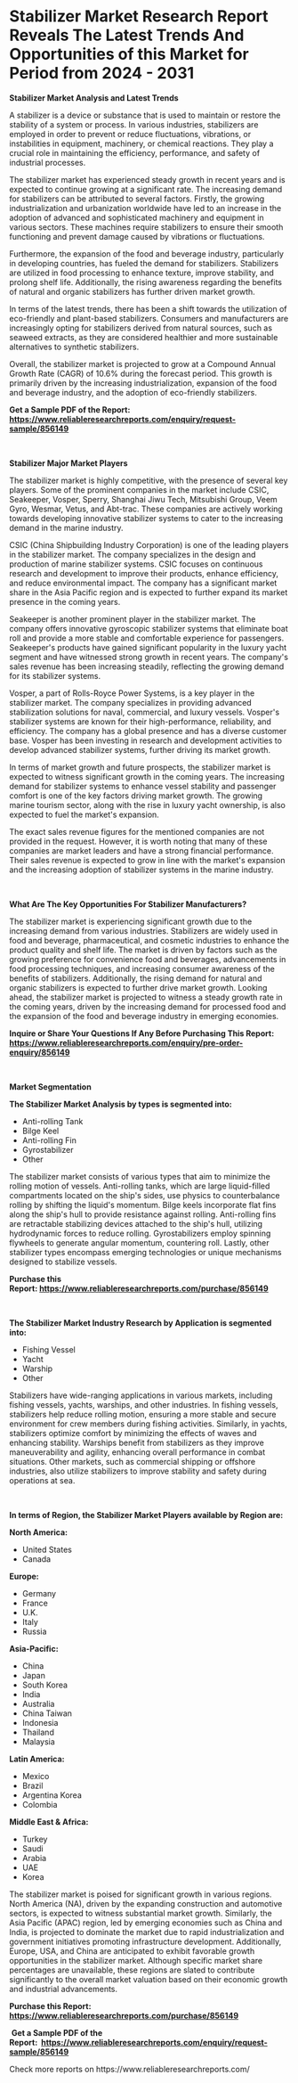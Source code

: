 <p><h1>Stabilizer Market Research Report Reveals The Latest Trends And Opportunities of this Market for Period from 2024 - 2031</h1></p><p><strong>Stabilizer Market Analysis and Latest Trends</strong></p>
<p><p>A stabilizer is a device or substance that is used to maintain or restore the stability of a system or process. In various industries, stabilizers are employed in order to prevent or reduce fluctuations, vibrations, or instabilities in equipment, machinery, or chemical reactions. They play a crucial role in maintaining the efficiency, performance, and safety of industrial processes.</p><p>The stabilizer market has experienced steady growth in recent years and is expected to continue growing at a significant rate. The increasing demand for stabilizers can be attributed to several factors. Firstly, the growing industrialization and urbanization worldwide have led to an increase in the adoption of advanced and sophisticated machinery and equipment in various sectors. These machines require stabilizers to ensure their smooth functioning and prevent damage caused by vibrations or fluctuations.</p><p>Furthermore, the expansion of the food and beverage industry, particularly in developing countries, has fueled the demand for stabilizers. Stabilizers are utilized in food processing to enhance texture, improve stability, and prolong shelf life. Additionally, the rising awareness regarding the benefits of natural and organic stabilizers has further driven market growth.</p><p>In terms of the latest trends, there has been a shift towards the utilization of eco-friendly and plant-based stabilizers. Consumers and manufacturers are increasingly opting for stabilizers derived from natural sources, such as seaweed extracts, as they are considered healthier and more sustainable alternatives to synthetic stabilizers.</p><p>Overall, the stabilizer market is projected to grow at a Compound Annual Growth Rate (CAGR) of 10.6% during the forecast period. This growth is primarily driven by the increasing industrialization, expansion of the food and beverage industry, and the adoption of eco-friendly stabilizers.</p></p>
<p><strong>Get a Sample PDF of the Report:&nbsp; <a href="https://www.reliableresearchreports.com/enquiry/request-sample/856149">https://www.reliableresearchreports.com/enquiry/request-sample/856149</a></strong></p>
<p>&nbsp;</p>
<p><strong>Stabilizer Major Market Players</strong></p>
<p><p>The stabilizer market is highly competitive, with the presence of several key players. Some of the prominent companies in the market include CSIC, Seakeeper, Vosper, Sperry, Shanghai Jiwu Tech, Mitsubishi Group, Veem Gyro, Wesmar, Vetus, and Abt-trac. These companies are actively working towards developing innovative stabilizer systems to cater to the increasing demand in the marine industry.</p><p>CSIC (China Shipbuilding Industry Corporation) is one of the leading players in the stabilizer market. The company specializes in the design and production of marine stabilizer systems. CSIC focuses on continuous research and development to improve their products, enhance efficiency, and reduce environmental impact. The company has a significant market share in the Asia Pacific region and is expected to further expand its market presence in the coming years.</p><p>Seakeeper is another prominent player in the stabilizer market. The company offers innovative gyroscopic stabilizer systems that eliminate boat roll and provide a more stable and comfortable experience for passengers. Seakeeper's products have gained significant popularity in the luxury yacht segment and have witnessed strong growth in recent years. The company's sales revenue has been increasing steadily, reflecting the growing demand for its stabilizer systems.</p><p>Vosper, a part of Rolls-Royce Power Systems, is a key player in the stabilizer market. The company specializes in providing advanced stabilization solutions for naval, commercial, and luxury vessels. Vosper's stabilizer systems are known for their high-performance, reliability, and efficiency. The company has a global presence and has a diverse customer base. Vosper has been investing in research and development activities to develop advanced stabilizer systems, further driving its market growth.</p><p>In terms of market growth and future prospects, the stabilizer market is expected to witness significant growth in the coming years. The increasing demand for stabilizer systems to enhance vessel stability and passenger comfort is one of the key factors driving market growth. The growing marine tourism sector, along with the rise in luxury yacht ownership, is also expected to fuel the market's expansion.</p><p>The exact sales revenue figures for the mentioned companies are not provided in the request. However, it is worth noting that many of these companies are market leaders and have a strong financial performance. Their sales revenue is expected to grow in line with the market's expansion and the increasing adoption of stabilizer systems in the marine industry.</p></p>
<p>&nbsp;</p>
<p><strong>What Are The Key Opportunities For Stabilizer Manufacturers?</strong></p>
<p><p>The stabilizer market is experiencing significant growth due to the increasing demand from various industries. Stabilizers are widely used in food and beverage, pharmaceutical, and cosmetic industries to enhance the product quality and shelf life. The market is driven by factors such as the growing preference for convenience food and beverages, advancements in food processing techniques, and increasing consumer awareness of the benefits of stabilizers. Additionally, the rising demand for natural and organic stabilizers is expected to further drive market growth. Looking ahead, the stabilizer market is projected to witness a steady growth rate in the coming years, driven by the increasing demand for processed food and the expansion of the food and beverage industry in emerging economies.</p></p>
<p><strong>Inquire or Share Your Questions If Any Before Purchasing This Report: <a href="https://www.reliableresearchreports.com/enquiry/pre-order-enquiry/856149">https://www.reliableresearchreports.com/enquiry/pre-order-enquiry/856149</a></strong></p>
<p>&nbsp;</p>
<p><strong>Market Segmentation</strong></p>
<p><strong>The Stabilizer Market Analysis by types is segmented into:</strong></p>
<p><ul><li>Anti-rolling Tank</li><li>Bilge Keel</li><li>Anti-rolling Fin</li><li>Gyrostabilizer</li><li>Other</li></ul></p>
<p><p>The stabilizer market consists of various types that aim to minimize the rolling motion of vessels. Anti-rolling tanks, which are large liquid-filled compartments located on the ship's sides, use physics to counterbalance rolling by shifting the liquid's momentum. Bilge keels incorporate flat fins along the ship's hull to provide resistance against rolling. Anti-rolling fins are retractable stabilizing devices attached to the ship's hull, utilizing hydrodynamic forces to reduce rolling. Gyrostabilizers employ spinning flywheels to generate angular momentum, countering roll. Lastly, other stabilizer types encompass emerging technologies or unique mechanisms designed to stabilize vessels.</p></p>
<p><strong>Purchase this Report:&nbsp;<a href="https://www.reliableresearchreports.com/purchase/856149">https://www.reliableresearchreports.com/purchase/856149</a></strong></p>
<p>&nbsp;</p>
<p><strong>The Stabilizer Market Industry Research by Application is segmented into:</strong></p>
<p><ul><li>Fishing Vessel</li><li>Yacht</li><li>Warship</li><li>Other</li></ul></p>
<p><p>Stabilizers have wide-ranging applications in various markets, including fishing vessels, yachts, warships, and other industries. In fishing vessels, stabilizers help reduce rolling motion, ensuring a more stable and secure environment for crew members during fishing activities. Similarly, in yachts, stabilizers optimize comfort by minimizing the effects of waves and enhancing stability. Warships benefit from stabilizers as they improve maneuverability and agility, enhancing overall performance in combat situations. Other markets, such as commercial shipping or offshore industries, also utilize stabilizers to improve stability and safety during operations at sea.</p></p>
<p>&nbsp;</p>
<p><strong>In terms of Region, the Stabilizer Market Players available by Region are:</strong></p>
<p>
    <p> <strong> North America: </strong>
        <ul>
            <li>United States</li>
            <li>Canada</li>
        </ul>
        </p> 
    <p> <strong> Europe: </strong>
        <ul>
            <li>Germany</li>
            <li>France</li>
            <li>U.K.</li>
            <li>Italy</li>
            <li>Russia</li>
        </ul>
        </p> 
    <p> <strong> Asia-Pacific: </strong>
        <ul>
            <li>China</li>
            <li>Japan</li>
            <li>South Korea</li>
            <li>India</li>
            <li>Australia</li>
            <li>China Taiwan</li>
            <li>Indonesia</li>
            <li>Thailand</li>
            <li>Malaysia</li>
        </ul>
        </p> 
    <p> <strong> Latin America: </strong>
        <ul>
            <li>Mexico</li>
            <li>Brazil</li>
            <li>Argentina Korea</li>
            <li>Colombia</li>
        </ul>
        </p> 
    <p> <strong> Middle East & Africa: </strong>
        <ul>
            <li>Turkey</li>
            <li>Saudi</li>
            <li>Arabia</li>
            <li>UAE</li>
            <li>Korea</li>
        </ul>
    </p>
    </p>
<p><p>The stabilizer market is poised for significant growth in various regions. North America (NA), driven by the expanding construction and automotive sectors, is expected to witness substantial market growth. Similarly, the Asia Pacific (APAC) region, led by emerging economies such as China and India, is projected to dominate the market due to rapid industrialization and government initiatives promoting infrastructure development. Additionally, Europe, USA, and China are anticipated to exhibit favorable growth opportunities in the stabilizer market. Although specific market share percentages are unavailable, these regions are slated to contribute significantly to the overall market valuation based on their economic growth and industrial advancements.</p></p>
<p><strong>Purchase this Report: <a href="https://www.reliableresearchreports.com/purchase/856149">https://www.reliableresearchreports.com/purchase/856149</a></strong></p>
<p>&nbsp;<strong>Get a Sample PDF of the Report:&nbsp;&nbsp;<a href="https://www.reliableresearchreports.com/enquiry/request-sample/856149">https://www.reliableresearchreports.com/enquiry/request-sample/856149</a></strong></p>
<p><strong></strong></p>
<p>Check more reports on https://www.reliableresearchreports.com/</p>